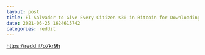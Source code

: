 ```yaml
--- 
layout: post 
title: El Salvador to Give Every Citizen $30 in Bitcoin for Downloading Govt Crypto App 
date: 2021-06-25 1624615742 
categories: reddit 
--- 
```

https://redd.it/o7kr9h